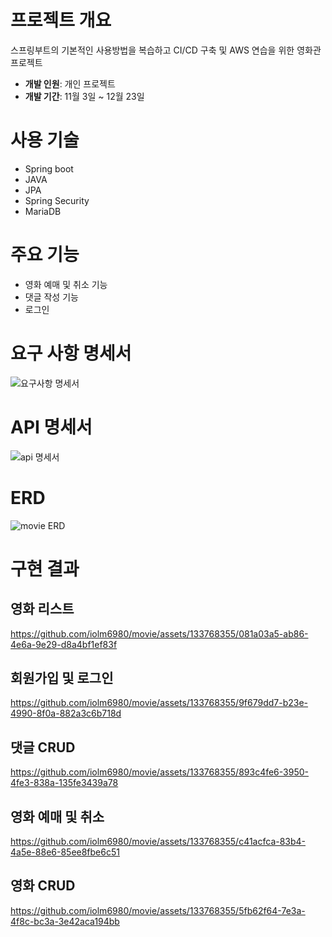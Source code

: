 # 프로젝트 개요
스프링부트의 기본적인 사용방법을 복습하고
CI/CD 구축 및 AWS 연습을 위한 영화관 프로젝트

* **개발 인원**: 개인 프로젝트  
* **개발 기간**: 11월 3일 ~ 12월 23일

# 사용 기술
* Spring boot
* JAVA
* JPA
* Spring Security
* MariaDB

# 주요 기능
* 영화 예매 및 취소 기능
* 댓글 작성 기능
* 로그인

# 요구 사항 명세서
![요구사항 명세서](https://github.com/iolm6980/movie/assets/133768355/1ed6b8b0-f57d-42e0-a6ed-42ce1bc85a1c)

# API 명세서
![api 명세서](https://github.com/iolm6980/movie/assets/133768355/ab925c7a-af93-4a24-a53c-270cbef89222)

# ERD
![movie ERD](https://github.com/iolm6980/movie/assets/133768355/72363f71-e772-4c13-a57e-caf3db3a2bed)

# 구현 결과  

## 영화 리스트
https://github.com/iolm6980/movie/assets/133768355/081a03a5-ab86-4e6a-9e29-d8a4bf1ef83f
  
## 회원가입 및 로그인
https://github.com/iolm6980/movie/assets/133768355/9f679dd7-b23e-4990-8f0a-882a3c6b718d

## 댓글 CRUD
https://github.com/iolm6980/movie/assets/133768355/893c4fe6-3950-4fe3-838a-135fe3439a78

## 영화 예매 및 취소
https://github.com/iolm6980/movie/assets/133768355/c41acfca-83b4-4a5e-88e6-85ee8fbe6c51

## 영화 CRUD
https://github.com/iolm6980/movie/assets/133768355/5fb62f64-7e3a-4f8c-bc3a-3e42aca194bb
